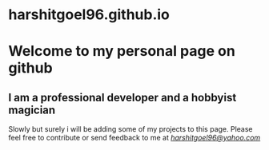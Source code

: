# harshitgoel96.github.io
Welcome to my personal page on github
=====================================

I am a professional developer and a hobbyist magician
------------------------------------------------------

Slowly but surely i will be adding some of my projects to this page. Please feel free to contribute or send feedback to me at *harshitgoel96@yahoo.com* 